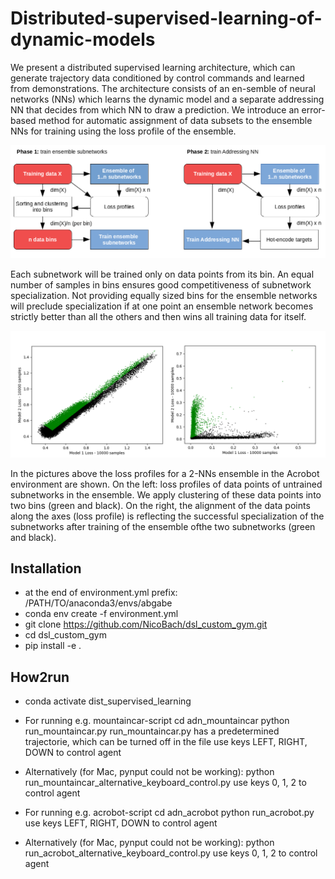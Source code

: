 # Distributed-supervised-learning-of-dynamic-models 

We  present  a  distributed  supervised  learning  architecture, which  can  generate  trajectory  data  conditioned  by  control  commands and  learned  from  demonstrations.  The  architecture  consists  of  an  en-semble of neural networks (NNs) which learns the dynamic model and a separate addressing NN that decides from which NN to draw a prediction. We introduce an error-based method for automatic assignment of data subsets to the ensemble NNs for training using the loss profile of the ensemble.

![training](https://github.com/NicoBach/distributed-dynamics-model/blob/master/pictures/image-train.png)


 Each subnetwork will be trained only on data points from its bin. An equal number of samples in bins ensures good competitiveness of  subnetwork  specialization.  Not  providing  equally  sized  bins  for  the  ensemble  networks  will  preclude  specialization  if  at  one  point  an  ensemble  network becomes strictly better than all the others and then wins all training data for itself.
 
![2d-lossspace-before-training](https://github.com/NicoBach/distributed-dynamics-model/blob/master/pictures/image-ls1.png)

In the pictures above the loss profiles for a 2-NNs ensemble in the Acrobot environment are shown. On the left: loss  profiles  of  data  points  of  untrained  subnetworks  in  the  ensemble.  We apply clustering of these data points into two bins (green and black). On the right, the alignment of the data points along the axes (loss profile) is reflecting the successful specialization of the subnetworks after training of the ensemble ofthe two subnetworks (green and black).

## Installation
  
  - at the end of environment.yml prefix: /PATH/TO/anaconda3/envs/abgabe
  - conda env create -f environment.yml
  - git clone https://github.com/NicoBach/dsl_custom_gym.git
  - cd dsl_custom_gym
  - pip install -e .

## How2run
  
  - conda activate dist_supervised_learning
  - For running e.g. mountaincar-script
       cd adn_mountaincar
       python run_mountaincar.py
       run_mountaincar.py has a predetermined trajectorie,
       which can be turned off in the file
       use keys LEFT, RIGHT, DOWN to control agent
   - Alternatively (for Mac, pynput could not be working):
       python run_mountaincar_alternative_keyboard_control.py
       use keys 0, 1, 2 to control agent

  - For running e.g. acrobot-script
       cd adn_acrobot
       python run_acrobot.py
       use keys LEFT, RIGHT, DOWN to control agent
   - Alternatively (for Mac, pynput could not be working):
       python run_acrobot_alternative_keyboard_control.py
       use keys 0, 1, 2 to control agent





